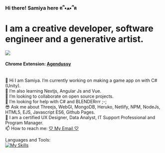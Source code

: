 ### Hi there! Samiya here ฅ՞•ﻌ•՞ต

# I am a creative developer, software engineer and a generative artist.
![](https://komarev.com/ghpvc/?username=jojo142&color=ff69b4)

#### Chrome Extension: <a href="https://chrome.google.com/webstore/detail/agendussy/fjkeibaligkgcgdjocidpobcdkboibcd" target="_blank">Agendussy</a>    
<br>🔭 Hi I am Samiya. I’m currently working on making a game app on with C#(Unity).
<br>🌱 I’m also learning Nextjs, Angular Js and Vue.
<br>🦄 I’m looking to collaborate on open source projects.
<br>🤔 I’m looking for help with C# and BLENDERrrr ;-;
<br>😎 Ask me about Threejs, WebGl, MongoDB, Heruko, Netlify, NPM, NodeJs, HTML5, EJS, Javascript ES6, Github Pages.
<br>🧠 I am a certified UX Designer, Data Analyst, IT Support Professional and Program Manager. 
<br>📫 How to reach me: <a href="samiyanurislam@brandeis.edu" target="_blank">♡ My Email ♡</a><br>

Languages and Tools: <br>
[![My Skills](https://skillicons.dev/icons?i=javascript,css,docker,discord,eclipse,heroku,react,nodejs,mongodb,wordpress,python,java,cs,powershell,flutter,git,atom,cpp,unity,figma,illustrator,angular,photoshop
)](https://skillicons.dev)
</br>
